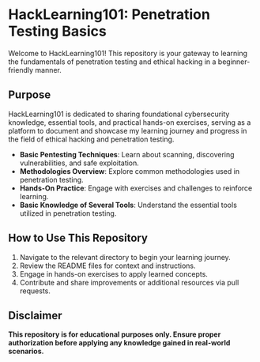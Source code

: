 # HackLearning101: Penetration Testing Basics

Welcome to HackLearning101! This repository is your gateway to learning the fundamentals of penetration testing and ethical hacking in a beginner-friendly manner.

## Purpose 
HackLearning101 is dedicated to sharing foundational cybersecurity knowledge, essential tools, and practical hands-on exercises, serving as a platform to document and showcase my learning journey and progress in the field of ethical hacking and penetration testing.

- **Basic Pentesting Techniques**: Learn about scanning, discovering vulnerabilities, and safe exploitation.
- **Methodologies Overview**: Explore common methodologies used in penetration testing.
- **Hands-On Practice**: Engage with exercises and challenges to reinforce learning.
- **Basic Knowledge of Several Tools**: Understand the essential tools utilized in penetration testing. 

## How to Use This Repository 
1. Navigate to the relevant directory to begin your learning journey.
2. Review the README files for context and instructions.
3. Engage in hands-on exercises to apply learned concepts.
4. Contribute and share improvements or additional resources via pull requests.

## Disclaimer 
**This repository is for educational purposes only. Ensure proper authorization before applying any knowledge gained in real-world scenarios.**

